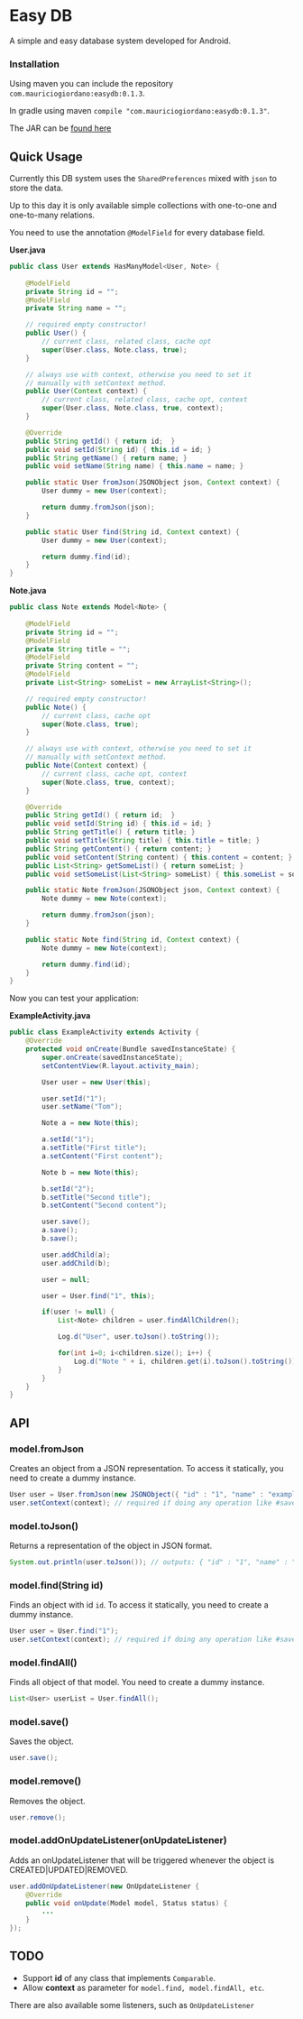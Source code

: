 # Easy DB
A simple and easy database system developed for Android.

### Installation

Using maven you can include the repository `com.mauriciogiordano:easydb:0.1.3`.

In gradle using maven `compile "com.mauriciogiordano:easydb:0.1.3"`.

The JAR can be [found here](http://search.maven.org/remotecontent?filepath=com/mauriciogiordano/easydb/0.1.3/easydb-0.1.3-sources.jar)

## Quick Usage

Currently this DB system uses the `SharedPreferences` mixed with `json` to store the data.

Up to this day it is only available simple collections with one-to-one and one-to-many relations.

You need to use the annotation `@ModelField` for every database field.

**User.java**
```java
public class User extends HasManyModel<User, Note> {
    
    @ModelField
    private String id = "";
    @ModelField
    private String name = "";

    // required empty constructor!
    public User() {
        // current class, related class, cache opt
        super(User.class, Note.class, true);
    }

    // always use with context, otherwise you need to set it
    // manually with setContext method.
    public User(Context context) {
        // current class, related class, cache opt, context
        super(User.class, Note.class, true, context);
    }

    @Override
    public String getId() { return id;  }
    public void setId(String id) { this.id = id; }
    public String getName() { return name; }
    public void setName(String name) { this.name = name; }

    public static User fromJson(JSONObject json, Context context) {
        User dummy = new User(context);

        return dummy.fromJson(json);
    }

    public static User find(String id, Context context) {
        User dummy = new User(context);

        return dummy.find(id);
    }
}
```

**Note.java**
```java
public class Note extends Model<Note> {
    
    @ModelField
    private String id = "";
    @ModelField
    private String title = "";
    @ModelField
    private String content = "";
    @ModelField
    private List<String> someList = new ArrayList<String>();

    // required empty constructor!
    public Note() {
        // current class, cache opt
        super(Note.class, true);
    }

    // always use with context, otherwise you need to set it
    // manually with setContext method.
    public Note(Context context) {
        // current class, cache opt, context
        super(Note.class, true, context);
    }

    @Override
    public String getId() { return id;  }
    public void setId(String id) { this.id = id; }
    public String getTitle() { return title; }
    public void setTitle(String title) { this.title = title; }
    public String getContent() { return content; }
    public void setContent(String content) { this.content = content; }
    public List<String> getSomeList() { return someList; }
    public void setSomeList(List<String> someList) { this.someList = someList; }

    public static Note fromJson(JSONObject json, Context context) {
        Note dummy = new Note(context);

        return dummy.fromJson(json);
    }

    public static Note find(String id, Context context) {
        Note dummy = new Note(context);

        return dummy.find(id);
    }
}
```

Now you can test your application:

**ExampleActivity.java**
```java
public class ExampleActivity extends Activity {
    @Override
    protected void onCreate(Bundle savedInstanceState) {
        super.onCreate(savedInstanceState);
        setContentView(R.layout.activity_main);

        User user = new User(this);

        user.setId("1");
        user.setName("Tom");

        Note a = new Note(this);

        a.setId("1");
        a.setTitle("First title");
        a.setContent("First content");

        Note b = new Note(this);

        b.setId("2");
        b.setTitle("Second title");
        b.setContent("Second content");

        user.save();
        a.save();
        b.save();

        user.addChild(a);
        user.addChild(b);

        user = null;

        user = User.find("1", this);

        if(user != null) {
            List<Note> children = user.findAllChildren();

            Log.d("User", user.toJson().toString());

            for(int i=0; i<children.size(); i++) {
                Log.d("Note " + i, children.get(i).toJson().toString());
            }
        }
    }
}
```

## API

### model.fromJson

Creates an object from a JSON representation. To access it statically, you need to create a dummy instance.

```java
User user = User.fromJson(new JSONObject({ "id" : "1", "name" : "example" }));
user.setContext(context); // required if doing any operation like #save, #remove, etc.
```

### model.toJson()

Returns a representation of the object in JSON format.

```java
System.out.println(user.toJson()); // outputs: { "id" : "1", "name" : "example" }
```

### model.find(String id)

Finds an object with id `id`. To access it statically, you need to create a dummy instance.

```java
User user = User.find("1");
user.setContext(context); // required if doing any operation like #save, #remove, etc.
```

### model.findAll()

Finds all object of that model. You need to create a dummy instance.

```java
List<User> userList = User.findAll();
```

### model.save()

Saves the object.

```java
user.save();
```

### model.remove()

Removes the object.

```java
user.remove();
```

### model.addOnUpdateListener(onUpdateListener)

Adds an onUpdateListener that will be triggered whenever the object is CREATED|UPDATED|REMOVED.

```java
user.addOnUpdateListener(new OnUpdateListener {
    @Override
    public void onUpdate(Model model, Status status) {
        ...
    }
});
```

## TODO

* Support **id** of any class that implements `Comparable`.
* Allow **context** as parameter for `model.find, model.findAll, etc`.

There are also available some listeners, such as `OnUpdateListener`
